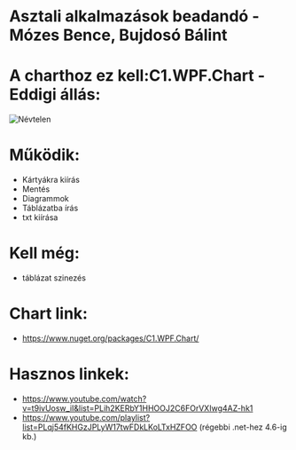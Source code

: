 # Asztali alkalmazások beadandó - Mózes Bence, Bujdosó Bálint
# A charthoz ez kell:C1.WPF.Chart - Eddigi állás:
![Névtelen](https://github.com/bujdosobalintlaszlo/Asztali_c-_wpf_dhondt/assets/118969351/077971d3-9a24-4562-b7db-1d719617365a)

# Működik:
- Kártyákra kiírás
- Mentés
- Diagrammok
- Táblázatba írás
- txt kiírása
# Kell még:
- táblázat szinezés
# Chart link: 
- https://www.nuget.org/packages/C1.WPF.Chart/
# Hasznos linkek:
- https://www.youtube.com/watch?v=t9ivUosw_iI&list=PLih2KERbY1HHOOJ2C6FOrVXIwg4AZ-hk1
- https://www.youtube.com/playlist?list=PLqj54fKHGzJPLyW17twFDkLKoLTxHZFOO (régebbi .net-hez 4.6-ig kb.)
